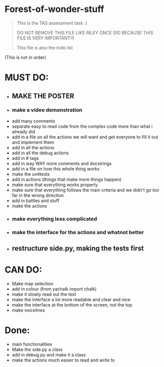 # Forest-of-wonder-stuff
> This is the TAS assessment task :)
> 
> DO NOT REMOVE THIS FILE LIKE RILEY ONCE DID BECAUSE THIS FILE IS VERY IMPORTANT!!!
> 
> This file is also the todo list

(This is not in order)
# MUST DO:
 - ## **MAKE THE POSTER**
 - ### **make a video demonstration**
 - add many comments
 - separate easy to read code from the complex code more than what i already did
 - add in a file on all the actions we will want and get everyone to fill it out and implement them
 - add in all the actions
 - add in all the debug actions
 - add in # tags
 - add in way WAY more comments and docstrings
 - add in a file on how this whole thing works
 - make the unittests
 - add in actions (things that make more things happen)
 - make sure that everything works properly
 - make sure that everything follows the main criteria and we didn't go *too* far in the wrong direction
 - add in battles and stuff
 - make the actions
 - ### **make everything less complicated**
 - ### **make the interface for the actions and whatnot better**
 - ## **restructure side.py, making the tests first**

# CAN DO:
 - Make map selection
 - add in colour (from yachalk import chalk)
 - make it slowly read out the text
 - make the interface a lot more readable and clear and nice
 - make the interface at the bottom of the screen, not the top
 - make voicelines

# Done:
 - main functionalities
 - Make the side.py a class
 - add in debug.py and make it a class
 - make the actions much easier to read and write to